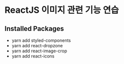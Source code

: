 # ReactJS 이미지 관련 기능 연습

## Installed Packages
- yarn add styled-components
- yarn add react-dropzone
- yarn add react-image-crop
- yarn add react-icons
